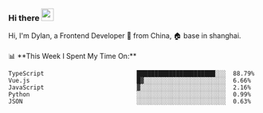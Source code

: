 ### Hi there <img src="https://media.giphy.com/media/hvRJCLFzcasrR4ia7z/giphy.gif" width="25px">

<!-- ![visitors](https://visitor-badge.glitch.me/badge?page_id=dislfyer.dislfyer) --!>

Hi, I'm Dylan, a Frontend Developer 🚀 from China, 🏠 base in shanghai.
<br/>
<br/>

📊 **This Week I Spent My Time On:**


<!--START_SECTION:waka-->

```text
TypeScript                          ██████████████████████░░░  88.79%
Vue.js                              █▓░░░░░░░░░░░░░░░░░░░░░░░  6.66%
JavaScript                          ▓░░░░░░░░░░░░░░░░░░░░░░░░  2.16%
Python                              ░░░░░░░░░░░░░░░░░░░░░░░░░  0.99%
JSON                                ░░░░░░░░░░░░░░░░░░░░░░░░░  0.63%
```

<!--END_SECTION:waka-->

<!--
**About Me:**
 -->
